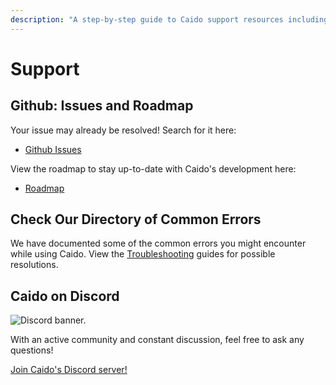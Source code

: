 ```yaml
---
description: "A step-by-step guide to Caido support resources including GitHub issues, troubleshooting guides, and Discord community access."
---
```


# Support

## Github: Issues and Roadmap

Your issue may already be resolved! Search for it here:

- [Github Issues](https://github.com/caido/caido/issues)

View the roadmap to stay up-to-date with Caido's development here:

- [Roadmap](https://github.com/orgs/caido/projects)

## Check Our Directory of Common Errors

We have documented some of the common errors you might encounter while using Caido. View the [Troubleshooting](/troubleshooting/) guides for possible resolutions.

## Caido on Discord

<img alt="Discord banner." src="/_images/discord_banner.png"/>

With an active community and constant discussion, feel free to ask any questions!

[Join Caido's Discord server!](https://links.caido.io/www-discord)
